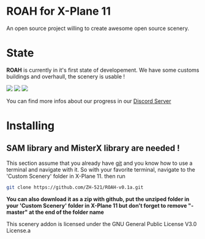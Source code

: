 # ROAH for X-Plane 11
An open source project willing to create awesome open source scenery.

# State
**ROAH** is currently in it's first state of developement. We have some customs buildings and overhaull, the scenery is usable !

![](https://media.discordapp.net/attachments/722716821890793545/731764391556415538/A350_xp11_-_2020-07-12_14.47.57.png?width=1654&height=930)
![](https://media.discordapp.net/attachments/722716821890793545/731764405699870744/A350_xp11_-_2020-07-12_14.47.43.png?width=1654&height=930)
![](https://media.discordapp.net/attachments/722716821890793545/731764439769940048/A350_xp11_-_2020-07-12_14.46.53.png?width=1654&height=930)

You can find more infos about our progress in our [Discord Server](https://discord.gg/XVwjxBH)

# Installing

## SAM library and MisterX library are needed !
This section assume that you already have [git](https://git-scm.com/) and you know how to use a terminal and navigate with it.
So with your favorite terminal, navigate to the 'Custom Scenery' folder in X-Plane 11. then run
```sh
git clone https://github.com/ZH-521/ROAH-v0.1a.git
```
**You can also download it as a zip with github, put the unziped folder in your 'Custom Scenery' folder in X-Plane 11 but don't forget to remove "-master" at the end of the folder name**


This scenery addon is licensed under the GNU General Public License V3.0 License.a

